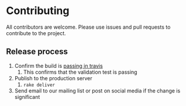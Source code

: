 # Contributing

All contributors are welcome. Please use issues and pull requests to contribute to the project.

## Release process

 1. Confirm the build is [passing in travis](https://travis-ci.org/fulldecent/html-website-template)
    1. This confirms that the validation test is passing
 2. Publish to the production server
    1. `rake deliver`
 3. Send email to our mailing list or post on social media if the change is significant
